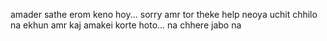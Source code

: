 amader sathe erom keno hoy... sorry amr tor theke help neoya uchit chhilo na ekhun amr kaj amakei korte hoto... na chhere jabo na
